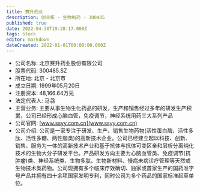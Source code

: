 ```yaml
---
title: 赛升药业
description: 创业板 - 生物制药 - 300485
published: true
date: 2022-04-30T19:28:17.000Z
tags: stock
editor: markdown
dateCreated: 2022-01-01T00:00:00.000Z
---
```


- 公司名称: 北京赛升药业股份有限公司
- 股票代码: 300485.SZ
- 所在地: 北京 - 北京市
- 成立日期: 1999年05月20日
- 注册资本: 48,166.64万元
- 法定代表人: 马骉
- 主营业务: 主要从事生物生化药品的研发，生产和销售经过多年的研发生产积累，公司已经形成心脑血管，免疫调节，神经系统用药三大系列产品
- 公司官网: [www.ssyy.com.cn](www.ssyy.com.cn)
- 公司介绍: 公司是一家专注于研发、生产、销售生物药物(活性蛋白酶、活性多肽、活性多糖、两性脂类)的高新技术企业。公司已经建立起以科技、创新、销售、服务为一体的高新技术产业和基于抗体与抗体可变区亲和层析分离纯化技术的生物大分子研发平台。产品研发方向主要为心脑血管类、免疫调节(抗肿瘤)类、神经系统类、生物多肽、生物新材料、慢病未病诊疗管理等天然或生物技术类药物。公司现拥有多个临床疗效确切、独家或首家生产的国药准字号产品并拥有四十余项国家发明专利，同时公司为多个药品的国家标准起草单位。


